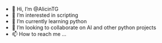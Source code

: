 - 👋 Hi, I’m @AlicinTG
- 👀 I’m interested in scripting
- 🌱 I’m currently learning python
- 💞️ I’m looking to collaborate on AI and other python projects
- 📫 How to reach me ...

<!---
AlicinTG/AlicinTG is a ✨ special ✨ repository because its `README.md` (this file) appears on your GitHub profile.
You can click the Preview link to take a look at your changes.
--->
